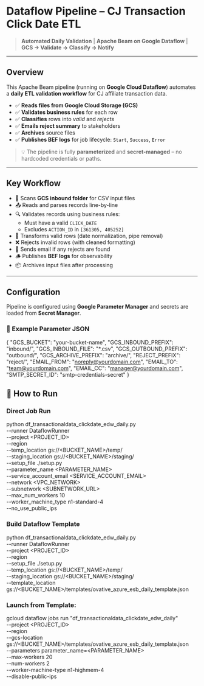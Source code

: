 #  Dataflow Pipeline – CJ Transaction Click Date ETL

> **Automated Daily Validation** | **Apache Beam on Google Dataflow** | **GCS → Validate → Classify → Notify**

---

## Overview

This Apache Beam pipeline (running on **Google Cloud Dataflow**) automates a **daily ETL validation workflow** for CJ affiliate transaction data.

- ✅ **Reads files from Google Cloud Storage (GCS)**
- ✅ **Validates business rules** for each row
- ✅ **Classifies** rows into *valid* and *rejects*
- ✅ **Emails reject summary** to stakeholders
- ✅ **Archives** source files
- ✅ **Publishes BEF logs** for job lifecycle: `Start`, `Success`, `Error`

> 💡 The pipeline is fully **parameterized** and **secret-managed** – no hardcoded credentials or paths.

---

## Key Workflow

- 📂 Scans **GCS inbound folder** for CSV input files
- 📤 Reads and parses records line-by-line
- 🔍 Validates records using business rules:
  - Must have a valid `CLICK_DATE`
  - Excludes `ACTION_ID` in `[361305, 405252]`
- 🧼 Transforms valid rows (date normalization, pipe removal)
- ❌ Rejects invalid rows (with cleaned formatting)
- 📨 Sends email if any rejects are found
- 🪵 Publishes **BEF logs** for observability
- 📦 Archives input files after processing

---

## Configuration

Pipeline is configured using **Google Parameter Manager** and secrets are loaded from **Secret Manager**.

### 📁 Example Parameter JSON

{
  "GCS_BUCKET": "your-bucket-name",
  "GCS_INBOUND_PREFIX": "inbound/",
  "GCS_INBOUND_FILE": "*.csv",
  "GCS_OUTBOUND_PREFIX": "outbound/",
  "GCS_ARCHIVE_PREFIX": "archive/",
  "REJECT_PREFIX": "reject/",
  "EMAIL_FROM": "noreply@yourdomain.com",
  "EMAIL_TO": "team@yourdomain.com",
  "EMAIL_CC": "manager@yourdomain.com",
  "SMTP_SECRET_ID": "smtp-credentials-secret"
}

## 🚀 How to Run

### Direct Job Run
python df_transactionaldata_clickdate_edw_daily.py \
  --runner DataflowRunner \
  --project <PROJECT_ID> \
  --region <REGION> \
  --temp_location gs://<BUCKET_NAME>/temp/ \
  --staging_location gs://<BUCKET_NAME>/staging/ \
  --setup_file ./setup.py \
  --parameter_name <PARAMETER_NAME> \
  --service_account_email <SERVICE_ACCOUNT_EMAIL> \
  --network <VPC_NETWORK> \
  --subnetwork <SUBNETWORK_URL> \
  --max_num_workers 10 \
  --worker_machine_type n1-standard-4 \
  --no_use_public_ips

### Build Dataflow Template
python df_transactionaldata_clickdate_edw_daily.py \
  --runner DataflowRunner \
  --project <PROJECT_ID> \
  --region <REGION> \
  --setup_file ./setup.py \
  --temp_location gs://<BUCKET_NAME>/temp/ \
  --staging_location gs://<BUCKET_NAME>/staging/ \
  --template_location gs://<BUCKET_NAME>/templates/ovative_azure_esb_daily_template.json


### Launch from Template:
gcloud dataflow jobs run "df_transactionaldata_clickdate_edw_daily" \
  --project <PROJECT_ID> \
  --region <REGION> \
  --gcs-location gs://<BUCKET_NAME>/templates/ovative_azure_esb_daily_template.json \
  --parameters parameter_name=<PARAMETER_NAME> \
  --max-workers 20 \
  --num-workers 2 \
  --worker-machine-type n1-highmem-4 \
  --disable-public-ips

